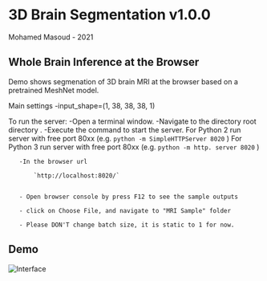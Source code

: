 # 3D Brain Segmentation  v1.0.0
Mohamed Masoud - 2021


## Whole Brain Inference at the Browser
Demo shows segmenation of 3D brain MRI at the browser based on a pretrained MeshNet model.

Main settings
	-input_shape=(1, 38, 38, 38, 1)
    

To run the server:
	-Open a terminal window.
	-Navigate to the directory root directory .
	-Execute the command to start the server.
		For Python 2 run server with free port 80xx (e.g.  `python -m SimpleHTTPServer 8020` )
		For Python 3 run server with free port 80xx (e.g.  `python -m http. server 8020` )


       
       -In the browser url
      
           `http://localhost:8020/`


       - Open browser console by press F12 to see the sample outputs 

       - click on Choose File, and navigate to "MRI Sample" folder

       - Please DON'T change batch size, it is static to 1 for now.




## Demo


![Interface](https://github.com/Mmasoud1/Portfolios/blob/master/ShowMe/BrainInference/BrainSeg.gif)
